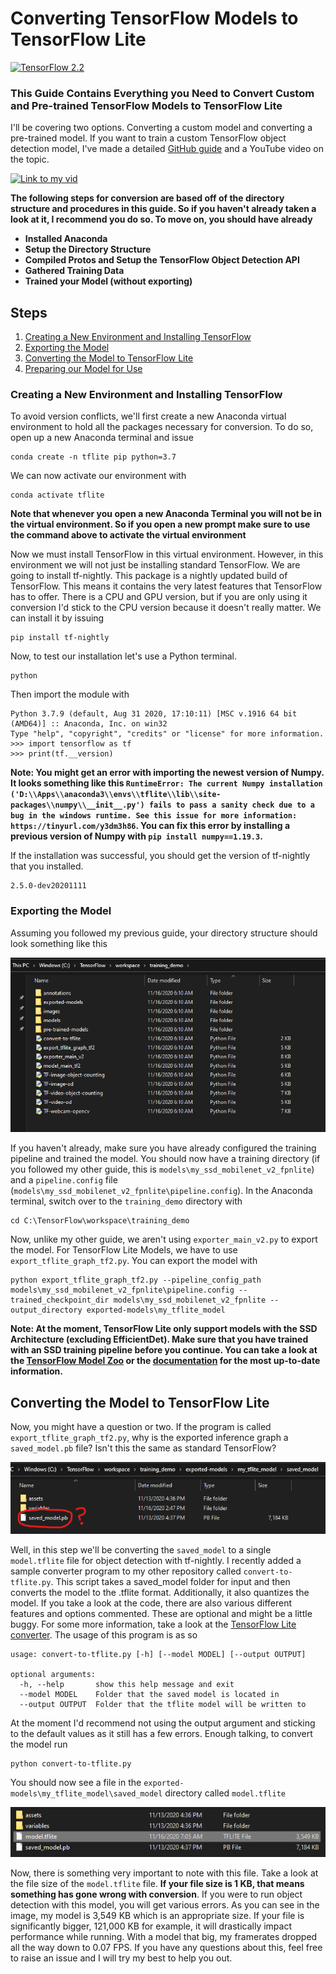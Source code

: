 # Converting TensorFlow Models to TensorFlow Lite
[![TensorFlow 2.2](https://img.shields.io/badge/TensorFlow-2.2-FF6F00?logo=tensorflow)](https://github.com/tensorflow/tensorflow/releases/tag/v2.2.0)
### This Guide Contains Everything you Need to Convert Custom and Pre-trained TensorFlow Models to TensorFlow Lite
I'll be covering two options. Converting a custom model and converting a pre-trained model. If you want to train a custom TensorFlow object detection model, I've made a detailed [GitHub guide](https://github.com/armaanpriyadarshan/Training-a-Custom-TensorFlow-2.X-Object-Detector) and a YouTube video on the topic.

[![Link to my vid](https://github.com/armaanpriyadarshan/Object-Detection-on-Raspberry-Pi/blob/master/doc/Thumbnail2.png)](https://www.youtube.com/watch?v=oqd54apcgGE)

**The following steps for conversion are based off of the directory structure and procedures in this guide. So if you haven't already taken a look at it, I recommend you do so.
To move on, you should have already**
  - **Installed Anaconda**
  - **Setup the Directory Structure**
  - **Compiled Protos and Setup the TensorFlow Object Detection API**
  - **Gathered Training Data**
  - **Trained your Model (without exporting)**
  
## Steps
1. [Creating a New Environment and Installing TensorFlow]()
2. [Exporting the Model]()
3. [Converting the Model to TensorFlow Lite]()
4. [Preparing our Model for Use]()
 

### Creating a New Environment and Installing TensorFlow
To avoid version conflicts, we'll first create a new Anaconda virtual environment to hold all the packages necessary for conversion. To do so, open up a new Anaconda terminal and issue
```
conda create -n tflite pip python=3.7
```

We can now activate our environment with

```
conda activate tflite
```

**Note that whenever you open a new Anaconda Terminal you will not be in the virtual environment. So if you open a new prompt make sure to use the command above to activate the virtual environment**

Now we must install TensorFlow in this virtual environment. However, in this environment we will not just be installing standard TensorFlow. We are going to install tf-nightly. This package is a nightly updated build of TensorFlow. This means it contains the very latest features that TensorFlow has to offer. There is a CPU and GPU version, but if you are only using it conversion I'd stick to the CPU version because it doesn't really matter. We can install it by issuing

```
pip install tf-nightly
```
Now, to test our installation let's use a Python terminal.
```
python
```
Then import the module with
```
Python 3.7.9 (default, Aug 31 2020, 17:10:11) [MSC v.1916 64 bit (AMD64)] :: Anaconda, Inc. on win32
Type "help", "copyright", "credits" or "license" for more information.
>>> import tensorflow as tf
>>> print(tf.__version)
```

**Note: You might get an error with importing the newest version of Numpy. It looks something like this ```RuntimeError: The current Numpy installation ('D:\\Apps\\anaconda3\\envs\\tflite\\lib\\site-packages\\numpy\\__init__.py') fails to pass a sanity check due to a bug in the windows runtime. See this issue for more information: https://tinyurl.com/y3dm3h86```. You can fix this error by installing a previous version of Numpy with ```pip install numpy==1.19.3```.**

If the installation was successful, you should get the version of tf-nightly that you installed. 
```
2.5.0-dev20201111
```
### Exporting the Model
Assuming you followed my previous guide, your directory structure should look something like this
<p align="left">
  <img src="doc/Screenshot 2020-11-16 104855.png">
</p>

If you haven't already, make sure you have already configured the training pipeline and trained the model. You should now have a training directory (if you followed my other guide, this is ```models\my_ssd_mobilenet_v2_fpnlite```) and a ```pipeline.config``` file (```models\my_ssd_mobilenet_v2_fpnlite\pipeline.config```). In the Anaconda terminal, switch over to the ```training_demo``` directory with 

```
cd C:\TensorFlow\workspace\training_demo
```
Now, unlike my other guide, we aren't using ```exporter_main_v2.py``` to export the model. For TensorFlow Lite Models, we have to use ```export_tflite_graph_tf2.py```. You can export the model with
```
python export_tflite_graph_tf2.py --pipeline_config_path models\my_ssd_mobilenet_v2_fpnlite\pipeline.config --trained_checkpoint_dir models\my_ssd_mobilenet_v2_fpnlite --output_directory exported-models\my_tflite_model
```
**Note: At the moment, TensorFlow Lite only support models with the SSD Architecture (excluding EfficientDet). Make sure that you have trained with an SSD training pipeline before you continue. You can take a look at the [TensorFlow Model Zoo](https://github.com/tensorflow/models/blob/master/research/object_detection/g3doc/tf2_detection_zoo.md) or the [documentation](https://github.com/tensorflow/models/blob/master/research/object_detection/g3doc/running_on_mobile_tf2.md) for the most up-to-date information.**

## Converting the Model to TensorFlow Lite
Now, you might have a question or two. If the program is called ```export_tflite_graph_tf2.py```, why is the exported inference graph a ```saved_model.pb``` file? Isn't this the same as standard TensorFlow?
<p align="left">
  <img src="doc/saved_model.png">
</p>

Well, in this step we'll be converting the ```saved_model``` to a single ```model.tflite``` file for object detection with tf-nightly. I recently added a sample converter program to my other repository called ```convert-to-tflite.py```. This script takes a saved_model folder for input and then converts the model to the .tflite format. Additionally, it also quantizes the model. If you take a look at the code, there are also various different features and options commented. These are optional and might be a little buggy. For some more information, take a look at the [TensorFlow Lite converter](https://www.tensorflow.org/lite/convert/). The usage of this program is as so

```
usage: convert-to-tflite.py [-h] [--model MODEL] [--output OUTPUT]

optional arguments:
  -h, --help       show this help message and exit
  --model MODEL    Folder that the saved model is located in
  --output OUTPUT  Folder that the tflite model will be written to
```

At the moment I'd recommend not using the output argument and sticking to the default values as it still has a few errors. Enough talking, to convert the model run
```
python convert-to-tflite.py
```

You should now see a file in the ```exported-models\my_tflite_model\saved_model``` directory called ```model.tflite```

<p align="left">
  <img src="doc/model.tflite.png">
</p>

Now, there is something very important to note with this file. Take a look at the file size of the ```model.tflite``` file. **If your file size is 1 KB, that means something has gone wrong with conversion**. If you were to run object detection with this model, you will get various errors. As you can see in the image, my model is 3,549 KB which is an appropriate size. If your file is significantly bigger, 121,000 KB for example, it will drastically impact performance while running. With a model that big, my framerates dropped all the way down to 0.07 FPS. If you have any questions about this, feel free to raise an issue and I will try my best to help you out. 
